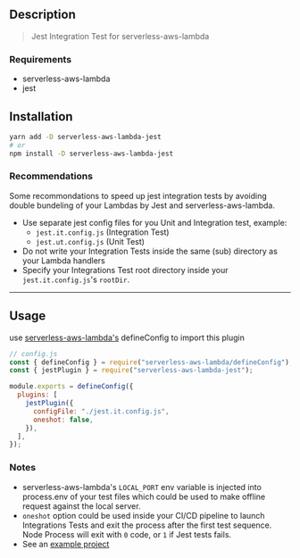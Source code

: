 ## Description

> Jest Integration Test for serverless-aws-lambda

### Requirements

- serverless-aws-lambda
- jest

## Installation

```bash
yarn add -D serverless-aws-lambda-jest
# or
npm install -D serverless-aws-lambda-jest
```

### Recommendations

Some recommondations to speed up jest integration tests by avoiding double bundeling of your Lambdas by Jest and serverless-aws-lambda.

- Use separate jest config files for you Unit and Integration test, example:
  - `jest.it.config.js` (Integration Test)
  - `jest.ut.config.js` (Unit Test)
- Do not write your Integration Tests inside the same (sub) directory as your Lambda handlers
- Specify your Integrations Test root directory inside your `jest.it.config.js`'s `rootDir`.

---

## Usage

use [serverless-aws-lambda's](https://github.com/Inqnuam/serverless-aws-lambda) defineConfig to import this plugin

```js
// config.js
const { defineConfig } = require("serverless-aws-lambda/defineConfig");
const { jestPlugin } = require("serverless-aws-lambda-jest");

module.exports = defineConfig({
  plugins: [
    jestPlugin({
      configFile: "./jest.it.config.js",
      oneshot: false,
    }),
  ],
});
```

### Notes

- serverless-aws-lambda's `LOCAL_PORT` env variable is injected into process.env of your test files which could be used to make offline request against the local server.
- `oneshot` option could be used inside your CI/CD pipeline to launch Integrations Tests and exit the process after the first test sequence. Node Process will exit with `0` code, or `1` if Jest tests fails.
- See an [example project](example)
